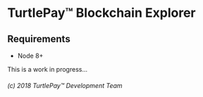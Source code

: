 # TurtlePay™ Blockchain Explorer

## Requirements

- Node 8+


This is a work in progress...

###### (c) 2018 TurtlePay™ Development Team
